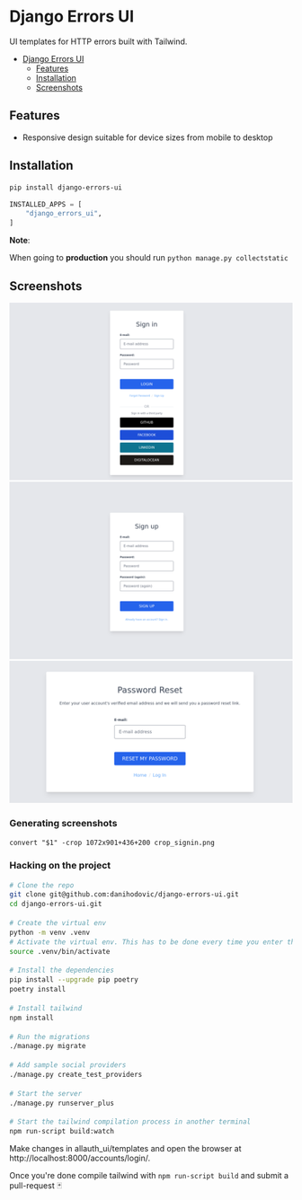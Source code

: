 # Django Errors UI

UI templates for HTTP errors built with Tailwind.

* [Django Errors UI](#allauth-ui)
   * [Features](#features)
   * [Installation](#installation)
   * [Screenshots](#screenshots)

## Features

- Responsive design suitable for device sizes from mobile to desktop

## Installation

```
pip install django-errors-ui
```
```python
INSTALLED_APPS = [
    "django_errors_ui",
]
```
**Note**:

When going to **production** you should run ```python manage.py collectstatic```

## Screenshots

![Log In](./images/signin.png)
![Sign Up](./images/signup.png)
![Password Reset](./images/password_reset.png)

### Generating screenshots

```
convert "$1" -crop 1072x901+436+200 crop_signin.png
```

### Hacking on the project

```sh
# Clone the repo
git clone git@github.com:danihodovic/django-errors-ui.git
cd django-errors-ui.git

# Create the virtual env
python -m venv .venv
# Activate the virtual env. This has to be done every time you enter the directory.
source .venv/bin/activate

# Install the dependencies
pip install --upgrade pip poetry
poetry install

# Install tailwind
npm install

# Run the migrations
./manage.py migrate

# Add sample social providers
./manage.py create_test_providers

# Start the server
./manage.py runserver_plus

# Start the tailwind compilation process in another terminal
npm run-script build:watch
```

Make changes in allauth_ui/templates and open the browser at http://localhost:8000/accounts/login/.

Once you're done compile tailwind with `npm run-script build` and submit a pull-request 🃏
